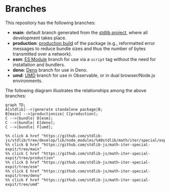 <!--

@license Apache-2.0

Copyright (c) 2022 The Stdlib Authors.

Licensed under the Apache License, Version 2.0 (the "License");
you may not use this file except in compliance with the License.
You may obtain a copy of the License at

    http://www.apache.org/licenses/LICENSE-2.0

Unless required by applicable law or agreed to in writing, software
distributed under the License is distributed on an "AS IS" BASIS,
WITHOUT WARRANTIES OR CONDITIONS OF ANY KIND, either express or implied.
See the License for the specific language governing permissions and
limitations under the License.

-->

# Branches

This repository has the following branches:

-   **main**: default branch generated from the [stdlib project][stdlib-url], where all development takes place.
-   **production**: [production build][production-url] of the package (e.g., reformatted error messages to reduce bundle sizes and thus the number of bytes transmitted over a network).
-   **esm**: [ES Module][esm-url] branch for use via a `script` tag without the need for installation and bundlers.
-   **deno**: [Deno][deno-url] branch for use in Deno.
-   **umd**: [UMD][umd-url] branch for use in Observable, or in dual browser/Node.js environments.

The following diagram illustrates the relationships among the above branches:

```mermaid
graph TD;
A[stdlib]-->|generate standalone package|B;
B[main] -->|productionize| C[production];
C -->|bundle| D[esm];
C -->|bundle| E[deno];
C -->|bundle| F[umd];

%% click A href "https://github.com/stdlib-js/stdlib/tree/develop/lib/node_modules/%40stdlib/math/iter/special/expit"
%% click B href "https://github.com/stdlib-js/math-iter-special-expit/tree/main"
%% click C href "https://github.com/stdlib-js/math-iter-special-expit/tree/production"
%% click D href "https://github.com/stdlib-js/math-iter-special-expit/tree/esm"
%% click E href "https://github.com/stdlib-js/math-iter-special-expit/tree/deno"
%% click F href "https://github.com/stdlib-js/math-iter-special-expit/tree/umd"
```

[stdlib-url]: https://github.com/stdlib-js/stdlib/tree/develop/lib/node_modules/%40stdlib/math/iter/special/expit
[production-url]: https://github.com/stdlib-js/math-iter-special-expit/tree/production
[deno-url]: https://github.com/stdlib-js/math-iter-special-expit/tree/deno
[umd-url]: https://github.com/stdlib-js/math-iter-special-expit/tree/umd
[esm-url]: https://github.com/stdlib-js/math-iter-special-expit/tree/esm